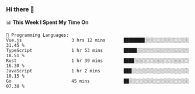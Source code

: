 ### Hi there 👋

<!--
**CrazyCollin/crazycollin** is a ✨ _special_ ✨ repository because its `README.md` (this file) appears on your GitHub profile.

Here are some ideas to get you started:

- 🔭 I’m currently working on ...
- 🌱 I’m currently learning ...
- 👯 I’m looking to collaborate on ...
- 🤔 I’m looking for help with ...
- 💬 Ask me about ...
- 📫 How to reach me: ...
- 😄 Pronouns: ...
- ⚡ Fun fact: ...
-->

<!--START_SECTION:waka-->
📊 **This Week I Spent My Time On** 

```text
💬 Programming Languages: 
Vue.js                   3 hrs 12 mins       ████████░░░░░░░░░░░░░░░░░   31.45 % 
TypeScript               1 hr 53 mins        █████░░░░░░░░░░░░░░░░░░░░   18.51 % 
Rust                     1 hr 39 mins        ████░░░░░░░░░░░░░░░░░░░░░   16.30 % 
JavaScript               1 hr 2 mins         ███░░░░░░░░░░░░░░░░░░░░░░   10.15 % 
Go                       45 mins             ██░░░░░░░░░░░░░░░░░░░░░░░   07.38 % 
```


<!--END_SECTION:waka-->
